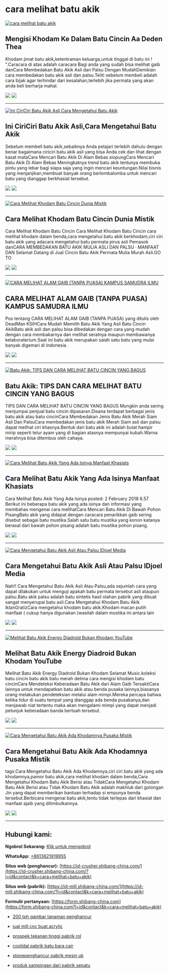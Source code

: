 # cara melihat batu akik

<a href="https://swt.shibang-china.com/?l=id&img&k=cara+melihat+batu+akik" target="_blank">![cara melihat batu akik](http://static.shibang-china.com/all-800x300/478.jpg)</a>

## Mengisi Khodam Ke Dalam Batu Cincin Aa Deden Thea
Khodam jimat batu akik,ketentraman keluarga,untuk tinggal di batu ini ! ".Caracara di atas adalah caracara Bagi anda yang sudah bisa melihat gaib danCara Membedakan Batu Akik Asli dan Palsu Dengan MudahDemikian cara membedakan batu akik asli dan palsu.Teliti sebelum membeli adalah cara bijak agar terhindar dari kesalahan,terlebih jika permata yang akan anda beli berharja mahal.


<a href="https://whatsapp.shibangsoft.com/WhatsApp.php" target="_blank" title="WhatsApp">![](http://static.shibang-china.com/icon/whatsapp.png)</a> <a href="https://swt.shibang-china.com/?l=id&icon&k=cara+melihat+batu+akik" target="_blank">![](http://static.shibang-china.com/icon/chat-id.png)</a>

---

<a href="https://swt.shibang-china.com/?l=id&img&k=cara+melihat+batu+akik" target="_blank">![Ini CiriCiri Batu Akik Asli,Cara Mengetahui Batu Akik](http://static.shibang-china.com/all-800x300/1508.jpg)</a>

## Ini CiriCiri Batu Akik Asli,Cara Mengetahui Batu Akik
Sebelum membeli batu akik,sebaiknya Anda pelajari terlebih dahulu dengan benar bagaimana ciriciri batu akik asli yang bisa Anda cek dan lihat dengan kasat mataCara Mencari Batu Akik Di Alam Bebas siopungCara Mencari Batu Akik Di Alam Bebas Meningkatnya trend batu akik tentunya membuka pintu yang lebar bagi siapa saja yang ingin mencari keuntungan.Nilai bisnis yang menjanjikan,membuat banyak orang berlombalomba untuk mencari batu yang dianggap berkhasiat tersebut.


<a href="https://whatsapp.shibangsoft.com/WhatsApp.php" target="_blank" title="WhatsApp">![](http://static.shibang-china.com/icon/whatsapp.png)</a> <a href="https://swt.shibang-china.com/?l=id&icon&k=cara+melihat+batu+akik" target="_blank">![](http://static.shibang-china.com/icon/chat-id.png)</a>

---

<a href="https://swt.shibang-china.com/?l=id&img&k=cara+melihat+batu+akik" target="_blank">![Cara Melihat Khodam Batu Cincin Dunia Mistik](http://static.shibang-china.com/all-800x300/1473.jpg)</a>

## Cara Melihat Khodam Batu Cincin Dunia Mistik
Cara Melihat Khodam Batu Cincin Cara Melihat Khodam Batu Cincin cara melihat khodam dalam benda,cara mengetahui batu akik berkhodam,ciri ciri batu akik yang adacara mengetahui batu permata pirus asli Pemasok danCARA MEMBEDAKAN BATU AKIK MULIA ASLI DAN PALSU · MANFAAT DAN Selamat Datang di Jual Cincin Batu Akik Permata Mulia Murah Asli.GO TO


<a href="https://whatsapp.shibangsoft.com/WhatsApp.php" target="_blank" title="WhatsApp">![](http://static.shibang-china.com/icon/whatsapp.png)</a> <a href="https://swt.shibang-china.com/?l=id&icon&k=cara+melihat+batu+akik" target="_blank">![](http://static.shibang-china.com/icon/chat-id.png)</a>

---

<a href="https://swt.shibang-china.com/?l=id&img&k=cara+melihat+batu+akik" target="_blank">![CARA MELIHAT ALAM GAIB (TANPA PUASA) KAMPUS SAMUDRA ILMU](http://static.shibang-china.com/all-800x300/400.jpg)</a>

## CARA MELIHAT ALAM GAIB (TANPA PUASA) KAMPUS SAMUDRA ILMU
Pos tentang CARA MELIHAT ALAM GAIB (TANPA PUASA) yang ditulis oleh DeadMan KSIHCara Mudah Memilih Batu Akik Yang Asli Batu Cincin AkikBatu akik asli dan palsu bisa dibedakan dengan cara yang mudah dengan cara membakarnya dan melihat seratnya maupun membawanya kelaboraterium.Saat ini batu akik merupakan salah satu batu yang mulai banyak digemari di Indonesia.


<a href="https://whatsapp.shibangsoft.com/WhatsApp.php" target="_blank" title="WhatsApp">![](http://static.shibang-china.com/icon/whatsapp.png)</a> <a href="https://swt.shibang-china.com/?l=id&icon&k=cara+melihat+batu+akik" target="_blank">![](http://static.shibang-china.com/icon/chat-id.png)</a>

---

<a href="https://swt.shibang-china.com/?l=id&img&k=cara+melihat+batu+akik" target="_blank">![Batu Akik: TIPS DAN CARA MELIHAT BATU CINCIN YANG BAGUS](http://static.shibang-china.com/all-800x300/888.jpg)</a>

## Batu Akik: TIPS DAN CARA MELIHAT BATU CINCIN YANG BAGUS
TIPS DAN CARA MELIHAT BATU CINCIN YANG BAGUS Mungkin anda sering menjumpai penjual batu cincin dipasaran.Disana terdapat berbagai jenis batu akik atau batu cincinCara Membedakan Jenis Batu Akik Merah Siam Asli Dan PalsuCara membedakan jenis batu akik Merah Siam asli dan palsu dapat melihat ciri khasnya.Bentuk dari batu akik ini adalah bulat hampir mirip seperti telur ayam yang di bagian atasnya mempunyai kubah.Warna merahnya bisa ditembus oleh cahaya.


<a href="https://whatsapp.shibangsoft.com/WhatsApp.php" target="_blank" title="WhatsApp">![](http://static.shibang-china.com/icon/whatsapp.png)</a> <a href="https://swt.shibang-china.com/?l=id&icon&k=cara+melihat+batu+akik" target="_blank">![](http://static.shibang-china.com/icon/chat-id.png)</a>

---

<a href="https://swt.shibang-china.com/?l=id&img&k=cara+melihat+batu+akik" target="_blank">![Cara Melihat Batu Akik Yang Ada Isinya Manfaat Khasiats](http://static.shibang-china.com/all-800x300/381.jpg)</a>

## Cara Melihat Batu Akik Yang Ada Isinya Manfaat Khasiats
Cara Melihat Batu Akik Yang Ada Isinya posted: 2 February 2018 6.57 Berikut ini beberapa batu akik yang ada isinya dan informasi yang membahas mengenai cara melihatCara Mencari Batu Akik Di Bawah Pohon PisangBatu akik yang didapat dengan caracara penarikkan gaib sering disebut sebagai batu mustika.Salah satu batu mustika yang konon katanya berasal dari bawah pohon pisang adalah batu mustika pohon pisang.


<a href="https://whatsapp.shibangsoft.com/WhatsApp.php" target="_blank" title="WhatsApp">![](http://static.shibang-china.com/icon/whatsapp.png)</a> <a href="https://swt.shibang-china.com/?l=id&icon&k=cara+melihat+batu+akik" target="_blank">![](http://static.shibang-china.com/icon/chat-id.png)</a>

---

<a href="https://swt.shibang-china.com/?l=id&img&k=cara+melihat+batu+akik" target="_blank">![Cara Mengetahui Batu Akik Asli Atau Palsu IDjoel Media](http://static.shibang-china.com/all-800x300/338.jpg)</a>

## Cara Mengetahui Batu Akik Asli Atau Palsu IDjoel Media
Nah!! Cara Mengetahui Batu Akik Asli Atau Palsu,ada sejumlah cara yang dapat dilakukan untuk menguji apakah batu permata tersebut asli ataupun palsu.Batu akik palsu adalah batu sintetis hasil olahan pabrik yang dibuat sangat menyerupai batu asli.Cara Mengetahui Khodam Batu Akik IklanGratizCara mengetahui khodam batu akik.Khodam macan putih manfaat ( cukup hanya digunakan )wasilah dalam mustika ini antara lain


<a href="https://whatsapp.shibangsoft.com/WhatsApp.php" target="_blank" title="WhatsApp">![](http://static.shibang-china.com/icon/whatsapp.png)</a> <a href="https://swt.shibang-china.com/?l=id&icon&k=cara+melihat+batu+akik" target="_blank">![](http://static.shibang-china.com/icon/chat-id.png)</a>

---

<a href="https://swt.shibang-china.com/?l=id&img&k=cara+melihat+batu+akik" target="_blank">![Melihat Batu Akik Energy Diadroid Bukan Khodam YouTube](http://static.shibang-china.com/all-800x300/208.jpg)</a>

## Melihat Batu Akik Energy Diadroid Bukan Khodam YouTube
Melihat Batu Akik Energy Diadroid Bukan Khodam Selamat Music.koleksi batu cincin batu akik batu merah delima cara mengisi khodam batu cincinCara Mendeteksi Keberadaan Batu Akik dari Alam Gaib TersaktiCara lainnya untuk mendapatkan batu akik atau benda pusaka lainnya,biasanya orang melakukan pendeteksian melalui alam mimpi.Mereka percaya bahwa ketika tidur di suatu tempat yang dianggap ada benda pusakanya,dan menjawab niat tertentu maka akan mengalami mimpi yang dapat menjadi petunjuk keberadaan banda bertuah tersebut.


<a href="https://whatsapp.shibangsoft.com/WhatsApp.php" target="_blank" title="WhatsApp">![](http://static.shibang-china.com/icon/whatsapp.png)</a> <a href="https://swt.shibang-china.com/?l=id&icon&k=cara+melihat+batu+akik" target="_blank">![](http://static.shibang-china.com/icon/chat-id.png)</a>

---

<a href="https://swt.shibang-china.com/?l=id&img&k=cara+melihat+batu+akik" target="_blank">![Cara Mengetahui Batu Akik Ada Khodamnya Pusaka Mistik](http://static.shibang-china.com/all-800x300/946.jpg)</a>

## Cara Mengetahui Batu Akik Ada Khodamnya Pusaka Mistik
tags:Cara Mengetahui Batu Akik Ada Khodamnya,ciri ciri batu akik yang ada khodamnya,pamor batu akik,cara melihat khodam dalam benda,Cara Mengetahui Khodam Batu Akik Berisi atau TidakCara Mengetahui Khodam Batu Akik Berisi atau Tidak Khodam Batu Akik adalah makhluk dari golongan Jin yang dapat memberikan bantuan terhadap si empunya benda tersebut.Berbicara mengenai batu akik,tentu tidak terlepas dari khasiat dan manfaat ajaib yang ditimbulkannya.


<a href="https://whatsapp.shibangsoft.com/WhatsApp.php" target="_blank" title="WhatsApp">![](http://static.shibang-china.com/icon/whatsapp.png)</a> <a href="https://swt.shibang-china.com/?l=id&icon&k=cara+melihat+batu+akik" target="_blank">![](http://static.shibang-china.com/icon/chat-id.png)</a>

---
## Hubungi kami:

**Ngobrol Sekarang:** [Klik untuk mengobrol](https://swt.shibang-china.com?l=id&contact&k=cara+melihat+batu+akik)

**WhatsApp:**  [+8613621919955](https://whatsapp.shibangsoft.com/WhatsApp.php)

**Situs web (penghancur):** [https://id-crusher.shibang-china.com/](https://id-crusher.shibang-china.com/?l=id&contact&k=cara+melihat+batu+akik)

**Situs web (pabrik):** [https://id-mill.shibang-china.com/](https://id-mill.shibang-china.com/?l=id&contact&k=cara+melihat+batu+akik)

**Formulir pertanyaan:** [https://form.shibang-china.com](https://form.shibang-china.com?l=id&contact&k=cara+melihat+batu+akik)

* [200 tph gambar tanaman penghancur](../40/200%20tph%20gambar%20tanaman%20penghancur.md)

* [jual mill cnc buat acrylic](../31/jual%20mill%20cnc%20buat%20acrylic.md)

* [prospek tekanan tinggi pabrik rol](../35/prospek%20tekanan%20tinggi%20pabrik%20rol.md)

* [coolidal pabrik batu bara cair](../34/coolidal%20pabrik%20batu%20bara%20cair.md)

* [stonepenghancur pabrik mesin uk](../37/stonepenghancur%20pabrik%20mesin%20uk.md)

* [produk sampingan dari pabrik sepatu](../39/produk%20sampingan%20dari%20pabrik%20sepatu.md)